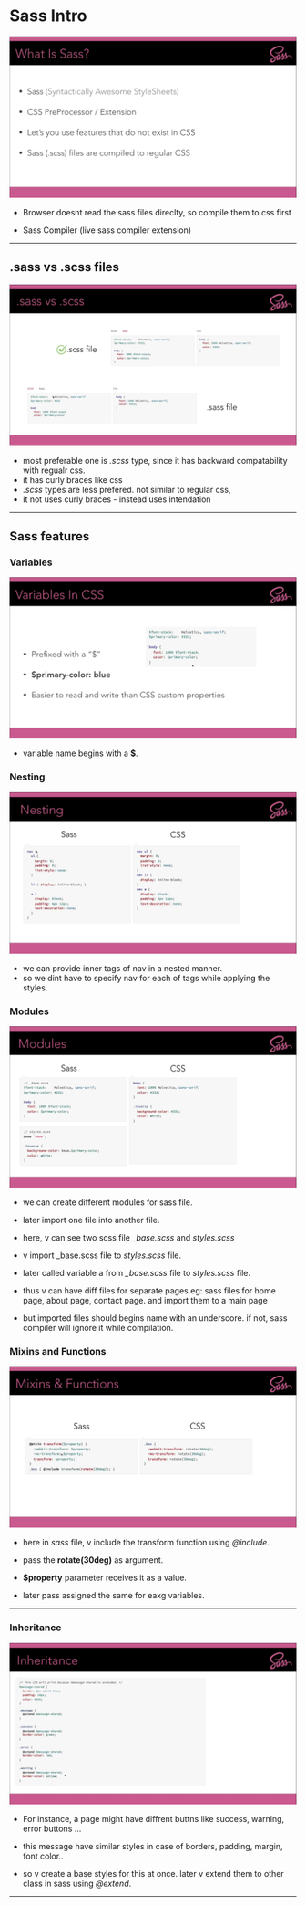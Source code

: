# Sass Intro

![image](./screenshots/screen1.png 'image')

- Browser doesnt read the sass files direclty, so compile them to css first

- Sass Compiler (live sass compiler extension)

---

## .sass vs .scss files

![image](./screenshots/screen2.png 'image')

- most preferable one is *.scss* type, since it has backward compatability with regualr css.
- it has curly braces like css
- *.scss* types are less prefered. not similar to regular css, 
- it not uses curly braces - instead uses intendation

---

## Sass features

### Variables

![image](./screenshots/screen3.png 'image')

- variable name begins with a **$**.

### Nesting

![image](./screenshots/screen4.png 'image')

- we can provide inner tags of nav in a nested manner.
- so we dint have to specify nav for each of tags while applying the styles.

### Modules

![image](./screenshots/screen5.png 'image')

- we can create different modules for sass file.

- later import one file into another file.

- here, v can see two scss file *_base.scss*
and *styles.scss*

- v import _base.scss file to *styles.scss* file.

- later called variable a from *_base.scss* file to *styles.scss* file. 

- thus v can have diff files for separate pages.eg: sass files for home page, about page, contact page. and import them to a main page

- but imported files should begins name with an underscore. if not, sass compiler will ignore it while compilation.

### Mixins and Functions

![image](./screenshots/screen6.png 'image')

- here in *sass* file, v include the transform function using *@include*.

- pass the **rotate(30deg)** as argument.

- **$property** parameter receives it as a value.

- later pass assigned the same for eaxg variables.

---

### Inheritance

![image](./screenshots/screen7.png 'image')

- For instance, a page might have diffrent buttns like success, warning, error buttons ...

- this message have similar styles in case of borders, padding, margin, font color..

- so v create a base styles for this at once. later v extend them to other class in sass using *@extend*.

---



